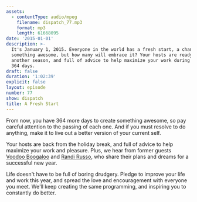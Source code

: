 ```yaml
---
assets:
  - contentType: audio/mpeg
    filename: dispatch_77.mp3
    format: mp3
    length: 61668095
date: '2015-01-01'
description: >-
  It's January 1, 2015. Everyone in the world has a fresh start, a chance to do
  something awesome, but how many will embrace it? Your hosts are ready for
  another season, and full of advice to help maximize your work during the next
  364 days.
draft: false
duration: '1:02:39'
explicit: false
layout: episode
number: 77
show: dispatch
title: A Fresh Start
---
```

From now, you have 364 more days to create something awesome, so pay careful attention to the passing of each one. And if you must resolve to do anything, make it to live out a better version of your current self.

Your hosts are back from the holiday break, and full of advice to help maximize your work and pleasure. Plus, we hear from former guests [Voodoo Boogaloo](https://nicholaswyoung.com/programs/dispatch/64) and [Randi Russo](https://nicholaswyoung.com/programs/dispatch/3), who share their plans and dreams for a successful new year.

Life doesn't have to be full of boring drudgery. Pledge to improve your life and work this year, and spread the love and encouragement with everyone you meet. We'll keep creating the same programming, and inspiring you to constantly do better.